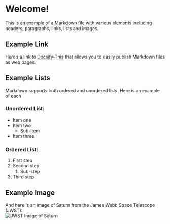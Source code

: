 # Welcome!
This is an example of a Markdown file with various elements including headers, paragraphs, links, lists and images.

## Example Link
Here’s a link to [Docsify-This](https://docsify-this.net) that allows you to easily publish Markdown files as web pages.

## Example Lists
Markdown supports both ordered and unordered lists. Here is an example of each

### Unordered List:
- Item one
- Item two
  - Sub-item
- Item three

### Ordered List:
1. First step
2. Second step
   1. Sub-step
3. Third step

## Example Image
And here is an image of Saturn from the James Webb Space Telescope (JWST):  
![JWST Image of Saturn](https://stsci-opo.org/STScI-01H41MM35F0QJZ1FRC1TX9MZVE.png)
